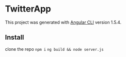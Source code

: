 # TwitterApp

This project was generated with [Angular CLI](https://github.com/angular/angular-cli) version 1.5.4.

## Install
clone the repo
`npm i`
`ng build && node server.js`


